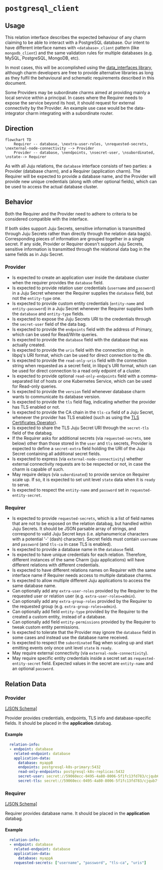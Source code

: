# `postgresql_client`

## Usage

This relation interface describes the expected behaviour of any charm claiming to be able to interact with a PostgreSQL database.
Our intent to have different interface names with `<database>_client` pattern (like `mongodb_client`) and the same validation rules for multiple databases (e.g. MySQL, PostgreSQL, MongoDB, etc).

In most cases, this will be accomplished using the [data_interfaces library](https://github.com/canonical/data-platform-libs/blob/main/lib/charms/data_platform_libs/v0/data_interfaces.py), although charm developers are free to provide alternative libraries as long as they fulfil the behavioural and schematic requirements described in this document.

Some Providers may be subordinate charms aimed at providing mainly a local service within a principal. In cases where the Requirer needs to expose the service beyond its host, it should request for external connectivity by the Provider. An example use case would be the data-integrator charm integrating with a subordinate router.

## Direction

```mermaid
flowchart TD
    Requirer -- database, \nextra-user-roles, \nrequested-secrets, \nexternal-node-connectivity --> Provider
    Provider -- database, \nendpoints, \nsecret-user, \nsubordinated, \nstate--> Requirer
```

As with all Juju relations, the `database` interface consists of two parties: a Provider (database charm), and a Requirer (application charm). The Requirer will be expected to provide a database name, and the Provider will provide new unique credentials (along with other optional fields), which can be used to access the actual database cluster.

## Behavior

Both the Requirer and the Provider need to adhere to criteria to be considered compatible with the interface.

If both sides support Juju Secrets, sensitive information is transmitted through Juju Secrets rather than directly through the relation data bag(s). Corresponding pieces of information are grouped together in a single secret.
If any side, Provider or Requirer doesn't support Juju Secrets, sensitive information is transmitted through the relational data bag in the same fields as in Juju Secret.

### Provider
- Is expected to create an application user inside the database cluster when the requirer provides the `database` field.
- Is expected to provide relation user credentials (`username` and `password`) in a Juju Secret whenever the Requirer supplies the `database` field, but not the `entity-type` one.
- Is expected to provide custom entity credentials (`entity-name` and `entity-password`) in a Juju Secret whenever the Requirer supplies both the `database` and `entity-type` fields.
- Is expected to expose the Juju Secrets URI to the credentials through the `secret-user` field of the data bag.
- Is expected to provide the `endpoints` field with the address of Primary, which can be used for Read/Write queries.
- Is expected to provide the `database` field with the database that was actually created.
- Is expected to provide the `uris` field with the connection string, in libpq's URI format, which can be used for direct connection to the db.
- Is expected to provide the `read-only-uris` field with the connection string when requested as a secret field, in libpq's URI format, which can be used for direct connection to a read only edpoint of a cluster.
- Is expected to provide optional `read-only-endpoints` field with a comma-separated list of hosts or one Kubernetes Service, which can be used for Read-only queries.
- Is expected to provide the `version` field whenever database charm wants to communicate its database version.
- Is expected to provide the `tls` field flag, indicating whether the provider has TLS enabled or not.
- Is expected to provide the CA chain in the `tls-ca` field of a Juju Secret, whenever the provider has TLS enabled (such as using the [TLS Certificates Operator](https://github.com/canonical/tls-certificates-operator)).
- Is expected to share the TLS Juju Secret URI through the `secret-tls` field of the databag.
- If the Requirer asks for additional secrets (via `requested-secrets`, see below) other than those stored in the `user` and `tls` secrets, Provider is expected to define a `secret-extra` field holding the URI of the Juju Secret containing all additional secret fields.
- Is expected to express (via `external-node-connectivity`) whether external connectivity requests are to be respected or not, in case the charm is capable of such.
- May require delays (via `subordinated`) to provide service on Requirer scale up. If so, it is expected to set unit level `state` data when it is `ready` to serve.
- Is expected to respect the `entity-name` and `password` set in `requested-entity-secret`.

### Requirer

- Is expected to provide `requested-secrets`, which is a list of field names that are not to be exposed on the relation databag, but handled within Juju Secrets. It should be JSON parsable array of strings, and correspond to valid Juju Secret keys (i.e. alphanumerical characters with a potential '-' (dash) character). Secret fields must contain `username` and `password` (and `tls-ca` in case TLS is enabled).
- Is expected to provide a database name in the `database` field.
- Is expected to have unique credentials for each relation. Therefore, different instances of the same Charm (juju applications) will have different relations with different credentials.
- Is expected to have different relations names on Requirer with the same interface name if Requirer needs access to multiple database charms.
- Is expected to allow multiple different Juju applications to access the same database name.
- Can optionally add any `extra-user-roles` provided by the Requirer to the requested user or relation user (e.g. `extra-user-roles=admin`).
- Can optionally add any `extra-group-roles` provided by the Requirer to the requested group (e.g. `extra-group-roles=admin`).
- Can optionally add field `entity-type` provided by the Requirer to the created a custom entity, instead of a database.
- Can optionally add field `entity-permissions` provided by the Requirer to tweak custom entity permissions.
- Is expected to tolerate that the Provider may ignore the `database` field in some cases and instead use the database name received.
- Is expected to respect the `subordinated` flag when scaling up and start emitting events only once unit level `state` is `ready`.
- May require external connectivity (via `external-node-connectivity`).
- May require specific entity credentials inside a secret set as `requested-entity-secret` field. Expected values in the secret are `entity-name` and an optional `password`.

## Relation Data

### Provider

[\[JSON Schema\]](./schemas/provider.json)

Provider provides credentials, endpoints, TLS info and database-specific fields. It should be placed in the **application** databag.


#### Example
```yaml
  relation-info:
  - endpoint: database
    related-endpoint: database
    application-data:
      database: myappB
      endpoints: postgresql-k8s-primary:5432
      read-only-endpoints: postgresql-k8s-replicas:5432
      secret-user: secret://59060ecc-0495-4a80-8006-5f1fc13fd783/cjqub6vubg2s77p3nio0
      secret-tls: secret://59060ecc-0495-4a80-8006-5f1fc13fd783/cjqub7fubg2s77p3niog
```

### Requirer

[\[JSON Schema\]](./schemas/requirer.json)

Requirer provides database name. It should be placed in the **application** databag.

#### Example

```yaml
  relation-info:
  - endpoint: database
    related-endpoint: database
    application-data:
      database: myappA
    requested-secrets: ["username", "password", "tls-ca", "uris"]
```
